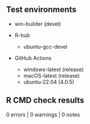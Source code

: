 ## Test environments

* win-builder (devel)

* R-hub
    * ubuntu-gcc-devel

* GitHub Actions
    * windows-latest (release)
    * macOS-latest (release)
    * ubuntu-22.04 (4.0.5)

## R CMD check results

0 errors | 0 warnings | 0 notes
